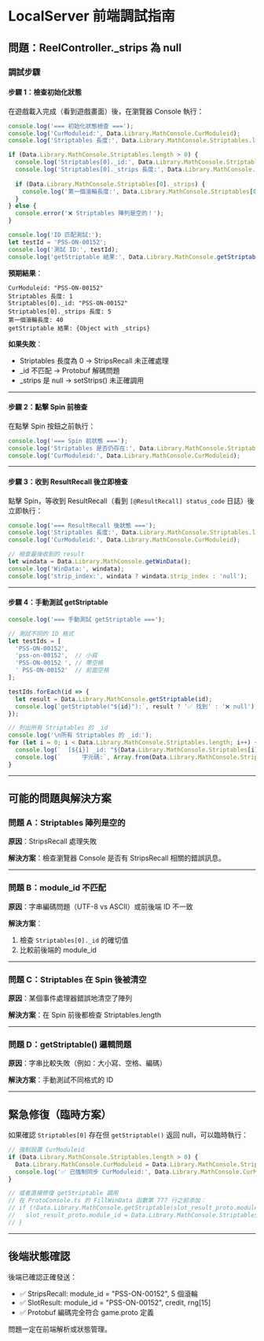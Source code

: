 # LocalServer 前端調試指南

## 問題：ReelController._strips 為 null

### 調試步驟

#### 步驟 1：檢查初始化狀態

在遊戲載入完成（看到遊戲畫面）後，在瀏覽器 Console 執行：

```javascript
console.log('=== 初始化狀態檢查 ===');
console.log('CurModuleid:', Data.Library.MathConsole.CurModuleid);
console.log('Striptables 長度:', Data.Library.MathConsole.Striptables.length);

if (Data.Library.MathConsole.Striptables.length > 0) {
  console.log('Striptables[0]._id:', Data.Library.MathConsole.Striptables[0]._id);
  console.log('Striptables[0]._strips 長度:', Data.Library.MathConsole.Striptables[0]._strips ? Data.Library.MathConsole.Striptables[0]._strips.length : 'null');
  
  if (Data.Library.MathConsole.Striptables[0]._strips) {
    console.log('第一個滾輪長度:', Data.Library.MathConsole.Striptables[0]._strips[0] ? Data.Library.MathConsole.Striptables[0]._strips[0].length : 'null');
  }
} else {
  console.error('❌ Striptables 陣列是空的！');
}

console.log('ID 匹配測試:');
let testId = 'PSS-ON-00152';
console.log('測試 ID:', testId);
console.log('getStriptable 結果:', Data.Library.MathConsole.getStriptable(testId));
```

**預期結果**：
```
CurModuleid: "PSS-ON-00152"
Striptables 長度: 1
Striptables[0]._id: "PSS-ON-00152"
Striptables[0]._strips 長度: 5
第一個滾輪長度: 40
getStriptable 結果: {Object with _strips}
```

**如果失敗**：
- Striptables 長度為 0 → StripsRecall 未正確處理
- _id 不匹配 → Protobuf 解碼問題
- _strips 是 null → setStrips() 未正確調用

---

#### 步驟 2：點擊 Spin 前檢查

在點擊 Spin 按鈕之前執行：

```javascript
console.log('=== Spin 前狀態 ===');
console.log('Striptables 是否仍存在:', Data.Library.MathConsole.Striptables.length > 0);
console.log('CurModuleid:', Data.Library.MathConsole.CurModuleid);
```

---

#### 步驟 3：收到 ResultRecall 後立即檢查

點擊 Spin，等收到 ResultRecall（看到 `[@ResultRecall] status_code` 日誌）後立即執行：

```javascript
console.log('=== ResultRecall 後狀態 ===');
console.log('Striptables 長度:', Data.Library.MathConsole.Striptables.length);
console.log('CurModuleid:', Data.Library.MathConsole.CurModuleid);

// 檢查最後收到的 result
let windata = Data.Library.MathConsole.getWinData();
console.log('WinData:', windata);
console.log('strip_index:', windata ? windata.strip_index : 'null');
```

---

#### 步驟 4：手動測試 getStriptable

```javascript
console.log('=== 手動測試 getStriptable ===');

// 測試不同的 ID 格式
let testIds = [
  'PSS-ON-00152',
  'pss-on-00152',  // 小寫
  'PSS-ON-00152 ', // 帶空格
  ' PSS-ON-00152'  // 前面空格
];

testIds.forEach(id => {
  let result = Data.Library.MathConsole.getStriptable(id);
  console.log(`getStriptable("${id}"):`, result ? '✅ 找到' : '❌ null');
});

// 列出所有 Striptables 的 _id
console.log('\n所有 Striptables 的 _id:');
for (let i = 0; i < Data.Library.MathConsole.Striptables.length; i++) {
  console.log(`  [${i}] _id: "${Data.Library.MathConsole.Striptables[i]._id}"`);
  console.log(`      字元碼:`, Array.from(Data.Library.MathConsole.Striptables[i]._id).map(c => c.charCodeAt(0)));
}
```

---

## 可能的問題與解決方案

### 問題 A：Striptables 陣列是空的

**原因**：StripsRecall 處理失敗

**解決方案**：檢查瀏覽器 Console 是否有 StripsRecall 相關的錯誤訊息。

---

### 問題 B：module_id 不匹配

**原因**：字串編碼問題（UTF-8 vs ASCII）或前後端 ID 不一致

**解決方案**：
1. 檢查 `Striptables[0]._id` 的確切值
2. 比較前後端的 module_id

---

### 問題 C：Striptables 在 Spin 後被清空

**原因**：某個事件處理器錯誤地清空了陣列

**解決方案**：在 Spin 前後都檢查 Striptables.length

---

### 問題 D：getStriptable() 邏輯問題

**原因**：字串比較失敗（例如：大小寫、空格、編碼）

**解決方案**：手動測試不同格式的 ID

---

## 緊急修復（臨時方案）

如果確認 `Striptables[0]` 存在但 `getStriptable()` 返回 null，可以臨時執行：

```javascript
// 強制設置 CurModuleid
if (Data.Library.MathConsole.Striptables.length > 0) {
  Data.Library.MathConsole.CurModuleid = Data.Library.MathConsole.Striptables[0]._id;
  console.log('✅ 已強制同步 CurModuleid:', Data.Library.MathConsole.CurModuleid);
}

// 或者直接修復 getStriptable 調用
// 在 ProtoConsole.ts 的 FillWinData 函數第 777 行之前添加：
// if (!Data.Library.MathConsole.getStriptable(slot_result_proto.module_id) && Data.Library.MathConsole.Striptables.length > 0) {
//   slot_result_proto.module_id = Data.Library.MathConsole.Striptables[0]._id;
// }
```

---

## 後端狀態確認

後端已確認正確發送：
- ✅ StripsRecall: module_id = "PSS-ON-00152", 5 個滾輪
- ✅ SlotResult: module_id = "PSS-ON-00152", credit, rng[15]
- ✅ Protobuf 編碼完全符合 game.proto 定義

問題一定在前端解析或狀態管理。
